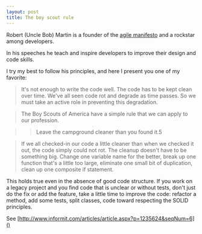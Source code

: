 ```yaml
---
layout: post
title: The boy scout rule
---
```


Robert (Uncle Bob) Martin is a founder of the [agile manifesto](http://agilemanifesto.org) and a rockstar among developers.

In his speeches he teach and inspire developers to improve their design and code skills.

I try my best to follow his principles, and here I present you one of my favorite:

> It's not enough to write the code well. The code has to be kept clean over time. We've all seen code rot and degrade as time passes. So we must take an active role in preventing this degradation.

> The Boy Scouts of America have a simple rule that we can apply to our profession.

>> Leave the campground cleaner than you found it.5

> If we all checked-in our code a little cleaner than when we checked it out, the code simply could not rot. The cleanup doesn't have to be something big. Change one variable name for the better, break up one function that's a little too large, eliminate one small bit of duplication, clean up one composite if statement.

This holds true even in the absence of good code structure.
If you work on a legacy project and you find code that is unclear or without tests, don't just do the fix or add the feature, take a little time to improve the code: refactor a method, add some tests, split classes, code toward respecting the SOLID principles.

See [http://www.informit.com/articles/article.aspx?p=1235624&seqNum=6]()
